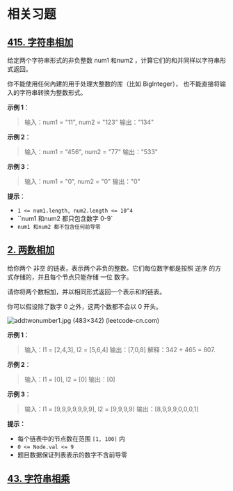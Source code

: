# 相关习题

## [415. 字符串相加](https://leetcode-cn.com/problems/add-strings/)

给定两个字符串形式的非负整数 num1 和num2 ，计算它们的和并同样以字符串形式返回。

你不能使用任何內建的用于处理大整数的库（比如 BigInteger）， 也不能直接将输入的字符串转换为整数形式。

 

**示例 1**：

> 输入：num1 = "11", num2 = "123"
> 输出："134"

**示例 2**：

> 输入：num1 = "456", num2 = "77"
> 输出："533"

**示例 3**：

> 输入：num1 = "0", num2 = "0"
> 输出："0"



**提示**：

* `1 <= num1.length, num2.length <= 10^4`
* ``num1 和num2 都只包含数字 0-9`
* `num1 和num2 都不包含任何前导零`



## [2. 两数相加](https://leetcode-cn.com/problems/add-two-numbers/)

给你两个 非空 的链表，表示两个非负的整数。它们每位数字都是按照 逆序 的方式存储的，并且每个节点只能存储 一位 数字。

请你将两个数相加，并以相同形式返回一个表示和的链表。

你可以假设除了数字 0 之外，这两个数都不会以 0 开头。



![addtwonumber1.jpg (483×342) (leetcode-cn.com)](https://assets.leetcode-cn.com/aliyun-lc-upload/uploads/2021/01/02/addtwonumber1.jpg)

**示例 1**：

> 输入：l1 = [2,4,3], l2 = [5,6,4]
> 输出：[7,0,8]
> 解释：342 + 465 = 807.

**示例 2**：

> 输入：l1 = [0], l2 = [0]
> 输出：[0]

**示例 3**：

> 输入：l1 = [9,9,9,9,9,9,9], l2 = [9,9,9,9]
> 输出：[8,9,9,9,0,0,0,1]

**提示：**

- 每个链表中的节点数在范围 `[1, 100]` 内
- `0 <= Node.val <= 9`
- 题目数据保证列表表示的数字不含前导零

## [43. 字符串相乘](https://leetcode-cn.com/problems/multiply-strings/)

